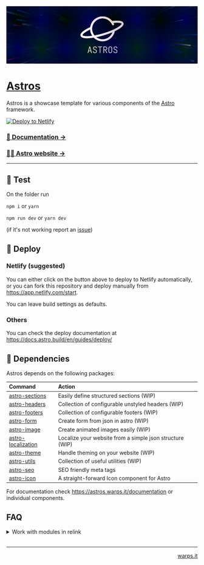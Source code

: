 <a href="https://astros.warps.it">
  <img src=".github/assets/astros.gif" />
</a>

# [Astros](https://astros.warps.it)

Astros is a showcase template for various components of the [Astro](https://astro.build) framework.

[![Deploy to Netlify](https://www.netlify.com/img/deploy/button.svg)](https://app.netlify.com/start/deploy?repository=https://github.com/warpsio/astros)

### [📘 Documentation →](https://astros.warps.it/documentation)

### [🧑‍🚀 Astro website →](https://astro.build/)

---

## 🧪 Test

On the folder run

`npm i` or `yarn`

`npm run dev` or `yarn dev`

(if it's not working report an [issue](https://github.com/warpsio/astros/issues))

## 🚀 Deploy

### Netlify (suggested)

You can either click on the button above to deploy to Netlify automatically, or you can fork this repository and deploy manually from https://app.netlify.com/start.

You can leave build settings as defaults.

### Others

You can check the deploy documentation at https://docs.astro.build/en/guides/deploy/

## 🧞 Dependencies

Astros depends on the following packages:

| Command                                                             | Action                                                   |
| :------------------------------------------------------------------ | :------------------------------------------------------- |
| [astro-sections](https://github.com/warpsio/astro-sections)         | Easily define structured sections (WIP)                  |
| [astro-headers](https://github.com/warpsio/astro-headers)           | Collection of configurable unstyled headers (WIP)        |
| [astro-footers](https://github.com/warpsio/astro-footers)           | Collection of configurable footers (WIP)                 |
| [astro-form](https://github.com/warpsio/astro-form)                 | Create form from json in astro (WIP)                     |
| [astro-image](https://github.com/warpsio/astro-image)               | Create animated images easily (WIP)                      |
| [astro-localization](https://github.com/warpsio/astro-localization) | Localize your website from a simple json structure (WIP) |
| [astro-theme](https://github.com/warpsio/astro-theme)               | Handle theming on your website (WIP)                     |
| [astro-utils](https://github.com/warpsio/astro-utils)               | Collection of useful utilities (WIP)                     |
| [astro-seo](https://github.com/jonasmerlin/astro-seo)               | SEO friendly meta tags                                   |
| [astro-icon](https://github.com/natemoo-re/astro-icon)              | A straight-forward Icon component for Astro              |

For documentation check https://astros.warps.it/documentation or individual components.

## FAQ

<details>
  <summary>Work with modules in relink</summary>
  This is helpful if you want to apply some changes to various modules while you are working on the website.

To do so you have to go into each module and run

```
npm link
```

then in the main website folder run

```
npm link astro-footers astro-image astro-form astro-utils astro-theme astro-sections astro-localization astro-headers astro-blog
```

</details>

<br/>

---

<p align="right"><a href="https://warps.it/" target="_blank">warps.it</p>
